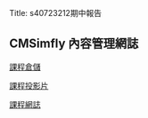Title: s40723212期中報告

## CMSimfly 內容管理網誌

[課程倉儲](https://github.com/s40723212/cad2019)

[課程投影片](https://s40723212.github.io/cad2019/reveal/index.html#/)

[課程網誌](https://s40723212.github.io/cad2019/content/index.html)








